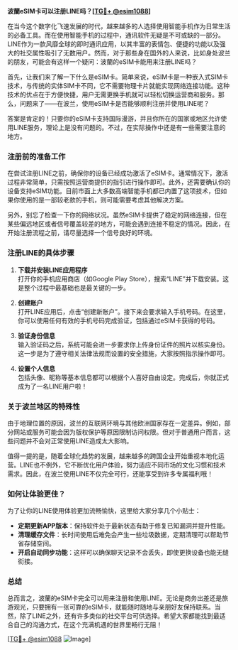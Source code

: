 **波蘭eSIM卡可以注册LINE吗？[[TG💪+ @esim1088](https://t.me/s/esim1088)]**

在当今这个数字化飞速发展的时代，越来越多的人选择使用智能手机作为日常生活的必备工具。而在使用智能手机的过程中，通讯软件无疑是不可或缺的一部分。LINE作为一款风靡全球的即时通讯应用，以其丰富的表情包、便捷的功能以及强大的社交属性吸引了无数用户。然而，对于那些身在国外的人来说，比如身处波兰的朋友，可能会有这样一个疑问：波蘭的eSIM卡能用来注册LINE吗？

首先，让我们来了解一下什么是eSIM卡。简单来说，eSIM卡是一种嵌入式SIM卡技术，与传统的实体SIM卡不同，它不需要物理卡片就能实现网络连接功能。这种技术的优点在于方便快捷，用户无需更换手机就可以轻松切换运营商和服务。那么，问题来了——在波兰，使用eSIM卡是否能够顺利注册并使用LINE呢？

答案是肯定的！只要你的eSIM卡支持国际漫游，并且你所在的国家或地区允许使用LINE服务，理论上是没有问题的。不过，在实际操作中还是有一些需要注意的地方。

### **注册前的准备工作**

在尝试注册LINE之前，确保你的设备已经成功激活了eSIM卡。通常情况下，激活过程非常简单，只需按照运营商提供的指引进行操作即可。此外，还需要确认你的设备支持eSIM功能。目前市面上大多数高端智能手机都已内置了这项技术，但如果你使用的是一部较老款的手机，则可能需要考虑其他解决方案。

另外，别忘了检查一下你的网络状况。虽然eSIM卡提供了稳定的网络连接，但在某些偏远地区或者信号覆盖较差的地方，可能会遇到连接不稳定的情况。因此，在开始注册流程之前，请尽量选择一个信号良好的环境。

### **注册LINE的具体步骤**

1. **下载并安装LINE应用程序**  
   打开你的手机应用商店（如Google Play Store），搜索“LINE”并下载安装。这是整个过程中最基础也是最关键的一步。

2. **创建账户**  
   打开LINE应用后，点击“创建新账户”。接下来会要求输入手机号码。在这里，你可以使用任何有效的手机号码完成验证，包括通过eSIM卡获得的号码。

3. **验证身份信息**  
   输入验证码之后，系统可能会进一步要求你上传身份证件的照片以核实身份。这一步是为了遵守相关法律法规而设置的安全措施，大家按照指示操作即可。

4. **设置个人信息**  
   包括头像、昵称等基本信息都可以根据个人喜好自由设定。完成后，你就正式成为了一名LINE用户啦！

### **关于波兰地区的特殊性**

由于地理位置的原因，波兰的互联网环境与其他欧洲国家存在一定差异。例如，部分网站或服务可能会因为版权保护等原因限制访问权限。但对于普通用户而言，这些问题并不会对正常使用LINE造成太大影响。

值得一提的是，随着全球化趋势的发展，越来越多的跨国企业开始重视本地化运营。LINE也不例外，它不断优化用户体验，努力适应不同市场的文化习惯和技术需求。因此，在波兰使用LINE不仅完全可行，还能享受到许多专属福利哦！

### **如何让体验更佳？**

为了让你的LINE使用体验更加流畅愉快，这里给大家分享几个小贴士：

- **定期更新APP版本**：保持软件处于最新状态有助于修复已知漏洞并提升性能。
- **清理缓存文件**：长时间使用后难免会产生一些垃圾数据，定期清理可以帮助节省存储空间。
- **开启自动同步功能**：这样可以确保聊天记录不会丢失，即使更换设备也能无缝衔接。

### **总结**

总而言之，波蘭的eSIM卡完全可以用来注册和使用LINE。无论是商务出差还是旅游观光，只要拥有一张可靠的eSIM卡，就能随时随地与亲朋好友保持联系。当然，除了LINE之外，还有许多类似的社交平台可供选择。希望大家都能找到最适合自己的沟通方式，在这个充满机遇的世界里畅行无阻！

[[TG💪+ @esim1088](https://t.me/s/esim1088) ![Image](https://i.postimg.cc/4NQfJmqS/Snipaste-2025-05-13-00-14-12.png)]